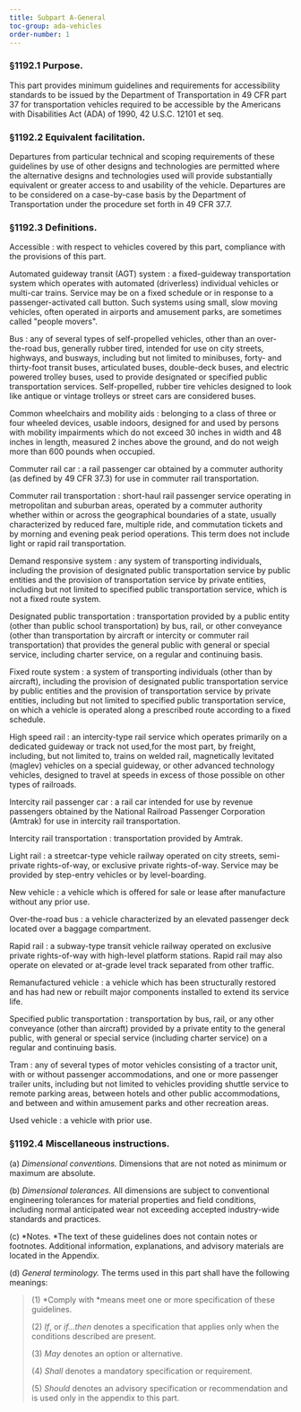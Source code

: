 ```yaml
---
title: Subpart A-General
toc-group: ada-vehicles
order-number: 1
---
```


### §1192.1 Purpose.

This part provides minimum guidelines and requirements for accessibility standards to be issued by the Department of Transportation in 49 CFR part 37 for transportation vehicles required to be accessible by the Americans with Disabilities Act (ADA) of 1990, 42 U.S.C. 12101 et seq.

### §1192.2 Equivalent facilitation.

Departures from particular technical and scoping requirements of these guidelines by use of other designs and technologies are permitted where the alternative designs and technologies used will provide substantially equivalent or greater access to and usability of the vehicle. Departures are to be considered on a case-by-case basis by the Department of Transportation under the procedure set forth in 49 CFR 37.7.

### §1192.3 Definitions.

Accessible
: with respect to vehicles covered by this part, compliance with the provisions of this part.

Automated guideway transit (AGT) system
: a fixed-guideway transportation system which operates with automated (driverless) individual vehicles or multi-car trains. Service may be on a fixed schedule or in response to a passenger-activated call button. Such systems using small, slow moving vehicles, often operated in airports and amusement parks, are sometimes called "people movers".

Bus
: any of several types of self-propelled vehicles, other than an over-the-road bus, generally rubber tired, intended for use on city streets, highways, and busways, including but not limited to minibuses, forty- and thirty-foot transit buses, articulated buses, double-deck buses, and electric powered trolley buses, used to provide designated or specified public transportation services. Self-propelled, rubber tire vehicles designed to look like antique or vintage trolleys or street cars are considered buses.

Common wheelchairs and mobility aids
: belonging to a class of three or four wheeled devices, usable indoors, designed for and used by persons with mobility impairments which do not exceed 30 inches in width and 48 inches in length, measured 2 inches above the ground, and do not weigh more than 600 pounds when occupied.

Commuter rail car
: a rail passenger car obtained by a commuter authority (as defined by 49 CFR 37.3) for use in commuter rail transportation.

Commuter rail transportation
: short-haul rail passenger service operating in metropolitan and suburban areas, operated by a commuter authority whether within or across the geographical boundaries of a state, usually characterized by reduced fare, multiple ride, and commutation tickets and by morning and evening peak period operations. This term does not include light or rapid rail transportation.

Demand responsive system
: any system of transporting individuals, including the provision of designated public transportation service by public entities and the provision of transportation service by private entities, including but not limited to specified public transportation service, which is not a fixed route system.

Designated public transportation
: transportation provided by a public entity (other than public school transportation) by bus, rail, or other conveyance (other than transportation by aircraft or intercity or commuter rail transportation) that provides the general public with general or special service, including charter service, on a regular and continuing basis.

Fixed route system
: a system of transporting individuals (other than by aircraft), including the provision of designated public transportation service by public entities and the provision of transportation service by private entities, including but not limited to specified public transportation service, on which a vehicle is operated along a prescribed route according to a fixed schedule.

High speed rail
: an intercity-type rail service which operates primarily on a dedicated guideway or track not used,for the most part, by freight, including, but not limited to, trains on welded rail, magnetically levitated (maglev) vehicles on a special guideway, or other advanced technology vehicles, designed to travel at speeds in excess of those possible on other types of railroads.

Intercity rail passenger car
: a rail car intended for use by revenue passengers obtained by the National Railroad Passenger Corporation (Amtrak) for use in intercity rail transportation.

Intercity rail transportation
: transportation provided by Amtrak.

Light rail
: a streetcar-type vehicle railway operated on city streets, semi-private rights-of-way, or exclusive private rights-of-way. Service may be provided by step-entry vehicles or by level-boarding.

New vehicle
: a vehicle which is offered for sale or lease after manufacture without any prior use.

Over-the-road bus
: a vehicle characterized by an elevated passenger deck located over a baggage compartment.

Rapid rail
: a subway-type transit vehicle railway operated on exclusive private rights-of-way with high-level platform stations. Rapid rail may also operate on elevated or at-grade level track separated from other traffic.

Remanufactured vehicle
: a vehicle which has been structurally restored and has had new or rebuilt major components installed to extend its service life.

Specified public transportation
: transportation by bus, rail, or any other conveyance (other than aircraft) provided by a private entity to the general public, with general or special service (including charter service) on a regular and continuing basis.

Tram
: any of several types of motor vehicles consisting of a tractor unit, with or without passenger accommodations, and one or more passenger trailer units, including but not limited to vehicles providing shuttle service to remote parking areas, between hotels and other public accommodations, and between and within amusement parks and other recreation areas.

Used vehicle
: a vehicle with prior use.

### §1192.4 Miscellaneous instructions.

(a) *Dimensional conventions.* Dimensions that are not noted as minimum or maximum are absolute.

(b) *Dimensional tolerances.* All dimensions are subject to conventional engineering tolerances for material properties and field conditions, including normal anticipated wear not exceeding accepted industry-wide standards and practices.

(c) *Notes. *The text of these guidelines does not contain notes or footnotes. Additional information, explanations, and advisory materials are located in the Appendix.

(d) *General terminology.* The terms used in this part shall have the following meanings:

> (1) *Comply with *means meet one or more specification of these guidelines.
>
> (2) *If*, or *if...then* denotes a specification that applies only when the conditions described are present.
>
> (3) *May* denotes an option or alternative.
>
> (4) *Shall* denotes a mandatory specification or requirement.
>
> (5) *Should* denotes an advisory specification or recommendation and is used only in the appendix to this part.